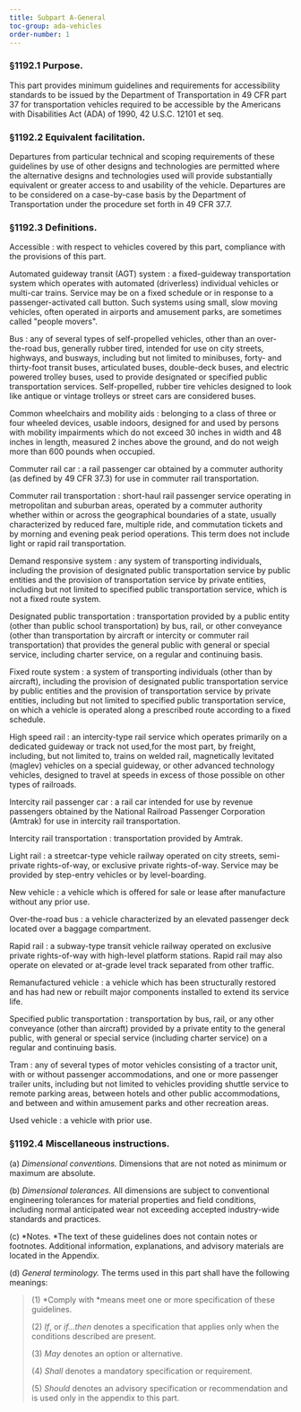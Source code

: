 ```yaml
---
title: Subpart A-General
toc-group: ada-vehicles
order-number: 1
---
```


### §1192.1 Purpose.

This part provides minimum guidelines and requirements for accessibility standards to be issued by the Department of Transportation in 49 CFR part 37 for transportation vehicles required to be accessible by the Americans with Disabilities Act (ADA) of 1990, 42 U.S.C. 12101 et seq.

### §1192.2 Equivalent facilitation.

Departures from particular technical and scoping requirements of these guidelines by use of other designs and technologies are permitted where the alternative designs and technologies used will provide substantially equivalent or greater access to and usability of the vehicle. Departures are to be considered on a case-by-case basis by the Department of Transportation under the procedure set forth in 49 CFR 37.7.

### §1192.3 Definitions.

Accessible
: with respect to vehicles covered by this part, compliance with the provisions of this part.

Automated guideway transit (AGT) system
: a fixed-guideway transportation system which operates with automated (driverless) individual vehicles or multi-car trains. Service may be on a fixed schedule or in response to a passenger-activated call button. Such systems using small, slow moving vehicles, often operated in airports and amusement parks, are sometimes called "people movers".

Bus
: any of several types of self-propelled vehicles, other than an over-the-road bus, generally rubber tired, intended for use on city streets, highways, and busways, including but not limited to minibuses, forty- and thirty-foot transit buses, articulated buses, double-deck buses, and electric powered trolley buses, used to provide designated or specified public transportation services. Self-propelled, rubber tire vehicles designed to look like antique or vintage trolleys or street cars are considered buses.

Common wheelchairs and mobility aids
: belonging to a class of three or four wheeled devices, usable indoors, designed for and used by persons with mobility impairments which do not exceed 30 inches in width and 48 inches in length, measured 2 inches above the ground, and do not weigh more than 600 pounds when occupied.

Commuter rail car
: a rail passenger car obtained by a commuter authority (as defined by 49 CFR 37.3) for use in commuter rail transportation.

Commuter rail transportation
: short-haul rail passenger service operating in metropolitan and suburban areas, operated by a commuter authority whether within or across the geographical boundaries of a state, usually characterized by reduced fare, multiple ride, and commutation tickets and by morning and evening peak period operations. This term does not include light or rapid rail transportation.

Demand responsive system
: any system of transporting individuals, including the provision of designated public transportation service by public entities and the provision of transportation service by private entities, including but not limited to specified public transportation service, which is not a fixed route system.

Designated public transportation
: transportation provided by a public entity (other than public school transportation) by bus, rail, or other conveyance (other than transportation by aircraft or intercity or commuter rail transportation) that provides the general public with general or special service, including charter service, on a regular and continuing basis.

Fixed route system
: a system of transporting individuals (other than by aircraft), including the provision of designated public transportation service by public entities and the provision of transportation service by private entities, including but not limited to specified public transportation service, on which a vehicle is operated along a prescribed route according to a fixed schedule.

High speed rail
: an intercity-type rail service which operates primarily on a dedicated guideway or track not used,for the most part, by freight, including, but not limited to, trains on welded rail, magnetically levitated (maglev) vehicles on a special guideway, or other advanced technology vehicles, designed to travel at speeds in excess of those possible on other types of railroads.

Intercity rail passenger car
: a rail car intended for use by revenue passengers obtained by the National Railroad Passenger Corporation (Amtrak) for use in intercity rail transportation.

Intercity rail transportation
: transportation provided by Amtrak.

Light rail
: a streetcar-type vehicle railway operated on city streets, semi-private rights-of-way, or exclusive private rights-of-way. Service may be provided by step-entry vehicles or by level-boarding.

New vehicle
: a vehicle which is offered for sale or lease after manufacture without any prior use.

Over-the-road bus
: a vehicle characterized by an elevated passenger deck located over a baggage compartment.

Rapid rail
: a subway-type transit vehicle railway operated on exclusive private rights-of-way with high-level platform stations. Rapid rail may also operate on elevated or at-grade level track separated from other traffic.

Remanufactured vehicle
: a vehicle which has been structurally restored and has had new or rebuilt major components installed to extend its service life.

Specified public transportation
: transportation by bus, rail, or any other conveyance (other than aircraft) provided by a private entity to the general public, with general or special service (including charter service) on a regular and continuing basis.

Tram
: any of several types of motor vehicles consisting of a tractor unit, with or without passenger accommodations, and one or more passenger trailer units, including but not limited to vehicles providing shuttle service to remote parking areas, between hotels and other public accommodations, and between and within amusement parks and other recreation areas.

Used vehicle
: a vehicle with prior use.

### §1192.4 Miscellaneous instructions.

(a) *Dimensional conventions.* Dimensions that are not noted as minimum or maximum are absolute.

(b) *Dimensional tolerances.* All dimensions are subject to conventional engineering tolerances for material properties and field conditions, including normal anticipated wear not exceeding accepted industry-wide standards and practices.

(c) *Notes. *The text of these guidelines does not contain notes or footnotes. Additional information, explanations, and advisory materials are located in the Appendix.

(d) *General terminology.* The terms used in this part shall have the following meanings:

> (1) *Comply with *means meet one or more specification of these guidelines.
>
> (2) *If*, or *if...then* denotes a specification that applies only when the conditions described are present.
>
> (3) *May* denotes an option or alternative.
>
> (4) *Shall* denotes a mandatory specification or requirement.
>
> (5) *Should* denotes an advisory specification or recommendation and is used only in the appendix to this part.